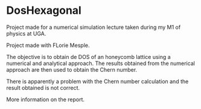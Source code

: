 # DosHexagonal

Project made for a numerical simulation lecture taken during my M1 of physics at UGA. 

Project  made with FLorie Mesple. 

The objective is to obtain de DOS of an honeycomb lattice using a numerical and analytical approach. The results obtained from the numerical approach are then used to obtain the Chern number. 

There is apparently a problem with the Chern number calculation and the result obtained is not correct. 

More information on the report.



